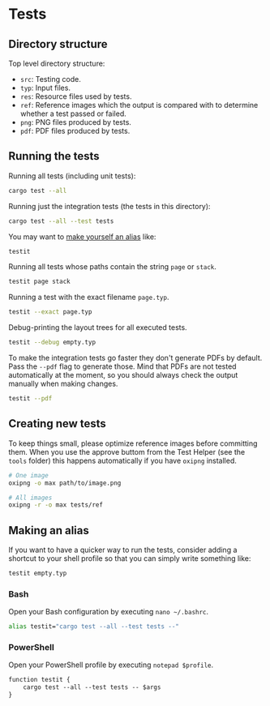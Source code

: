 # Tests

## Directory structure
Top level directory structure:
- `src`: Testing code.
- `typ`: Input files.
- `res`: Resource files used by tests.
- `ref`: Reference images which the output is compared with to determine whether
         a test passed or failed.
- `png`: PNG files produced by tests.
- `pdf`: PDF files produced by tests.

## Running the tests
Running all tests (including unit tests):
```bash
cargo test --all
```

Running just the integration tests (the tests in this directory):
```bash
cargo test --all --test tests
```

You may want to [make yourself an alias](#making-an-alias) like:
```bash
testit
```

Running all tests whose paths contain the string `page` or `stack`.
```bash
testit page stack
```

Running a test with the exact filename `page.typ`.
```bash
testit --exact page.typ
```

Debug-printing the layout trees for all executed tests.
```bash
testit --debug empty.typ
```

To make the integration tests go faster they don't generate PDFs by default.
Pass the `--pdf` flag to generate those. Mind that PDFs are not tested
automatically at the moment, so you should always check the output manually when
making changes.
```bash
testit --pdf
```

## Creating new tests
To keep things small, please optimize reference images before committing them.
When you use the approve buttom from the Test Helper (see the `tools` folder)
this happens automatically if you have `oxipng` installed.
```bash
# One image
oxipng -o max path/to/image.png

# All images
oxipng -r -o max tests/ref
```

## Making an alias
If you want to have a quicker way to run the tests, consider adding a shortcut
to your shell profile so that you can simply write something like:
```bash
testit empty.typ
```

### Bash
Open your Bash configuration by executing `nano ~/.bashrc`.
```bash
alias testit="cargo test --all --test tests --"
```

### PowerShell
Open your PowerShell profile by executing `notepad $profile`.
```ps
function testit {
    cargo test --all --test tests -- $args
}
```
